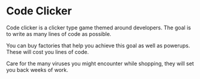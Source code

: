 # Code Clicker

Code clicker is a clicker type game themed around developers. The goal is to write as many lines of code as possible.

You can buy factories that help you achieve this goal as well as powerups. These will cost you lines of code.

Care for the many viruses you might encounter while shopping, they will set you back weeks of work.